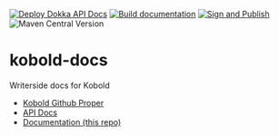 [![Deploy Dokka API Docs](https://github.com/bsautner/kobold/actions/workflows/dokka.yml/badge.svg)](https://github.com/bsautner/kobold/actions/workflows/dokka.yml)
[![Build documentation](https://github.com/bsautner/kobold-docs/actions/workflows/writerside.yml/badge.svg)](https://github.com/bsautner/kobold-docs/actions/workflows/writerside.yml)
[![Sign and Publish](https://github.com/bsautner/kobold/actions/workflows/publish.yml/badge.svg)](https://github.com/bsautner/kobold/actions/workflows/publish.yml)
![Maven Central Version](https://img.shields.io/maven-central/v/io.github.bsautner.kobold/kobold-api)


# kobold-docs
Writerside docs for Kobold

* [Kobold Github Proper](https://github.com/bsautner/kobold)
* [API Docs](https://bsautner.github.io/kobold/api-docs/)
* [Documentation (this repo)](https://bsautner.github.io/kobold-docs)
